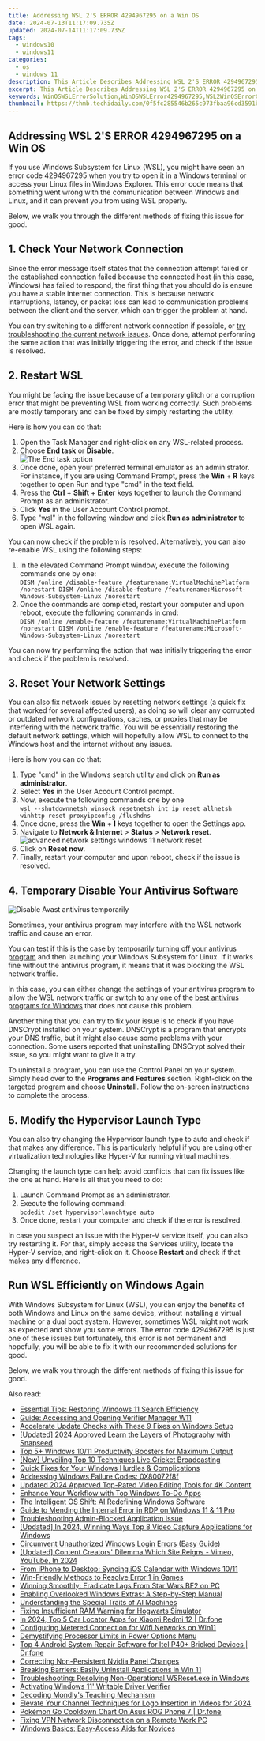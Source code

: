 ```yaml
---
title: Addressing WSL 2'S ERROR 4294967295 on a Win OS
date: 2024-07-13T11:17:09.735Z
updated: 2024-07-14T11:17:09.735Z
tags:
  - windows10
  - windows11
categories:
  - os
  - windows 11
description: This Article Describes Addressing WSL 2'S ERROR 4294967295 on a Win OS
excerpt: This Article Describes Addressing WSL 2'S ERROR 4294967295 on a Win OS
keywords: WinOSWSLErrorSolution,WinOSWSLError4294967295,WSL2WinOSErrorCorrection,ResolveWSL2WinOSErr0xFFFFFFFF,FixingWSL2ErrorWinPC,CorrectWSL2WinErrorCode,Error4294967295WSL2WinOS
thumbnail: https://thmb.techidaily.com/0f5fc285546b265c973fbaa96cd3591b73387ac3a0f71577bc77fa3f28f478c0.jpg
---
```


## Addressing WSL 2'S ERROR 4294967295 on a Win OS

 If you use Windows Subsystem for Linux (WSL), you might have seen an error code 4294967295 when you try to open it in a Windows terminal or access your Linux files in Windows Explorer. This error code means that something went wrong with the communication between Windows and Linux, and it can prevent you from using WSL properly.

 Below, we walk you through the different methods of fixing this issue for good.

## 1\. Check Your Network Connection

 Since the error message itself states that the connection attempt failed or the established connection failed because the connected host (in this case, Windows) has failed to respond, the first thing that you should do is ensure you have a stable internet connection. This is because network interruptions, latency, or packet loss can lead to communication problems between the client and the server, which can trigger the problem at hand.

 You can try switching to a different network connection if possible, or [try troubleshooting the current network issues](https://www.makeuseof.com/common-network-errors-how-to-fix/). Once done, attempt performing the same action that was initially triggering the error, and check if the issue is resolved.

## 2\. Restart WSL

 You might be facing the issue because of a temporary glitch or a corruption error that might be preventing WSL from working correctly. Such problems are mostly temporary and can be fixed by simply restarting the utility.

 Here is how you can do that:

1. Open the Task Manager and right-click on any WSL-related process.
2. Choose **End task** or **Disable**.  
![The End task option](https://static1.makeuseofimages.com/wordpress/wp-content/uploads/2023/08/the-end-task-option.jpg)
3. Once done, open your preferred terminal emulator as an administrator. For instance, if you are using Command Prompt, press the **Win** \+ **R** keys together to open Run and type "cmd" in the text field.
4. Press the **Ctrl** \+ **Shift** \+ **Enter** keys together to launch the Command Prompt as an administrator.
5. Click **Yes** in the User Account Control prompt.
6. Type "wsl" in the following window and click **Run as administrator** to open WSL again.

 You can now check if the problem is resolved. Alternatively, you can also re-enable WSL using the following steps:

1. In the elevated Command Prompt window, execute the following commands one by one:  
`DISM /online /disable-feature /featurename:VirtualMachinePlatform /norestart DISM /online /disable-feature /featurename:Microsoft-Windows-Subsystem-Linux /norestart`
2. Once the commands are completed, restart your computer and upon reboot, execute the following commands in cmd:  
`​​​​​​​DISM /online /enable-feature /featurename:VirtualMachinePlatform /norestart DISM /online /enable-feature /featurename:Microsoft-Windows-Subsystem-Linux /norestart`

 You can now try performing the action that was initially triggering the error and check if the problem is resolved.

## 3\. Reset Your Network Settings

 You can also fix network issues by resetting network settings (a quick fix that worked for several affected users), as doing so will clear any corrupted or outdated network configurations, caches, or proxies that may be interfering with the network traffic. You will be essentially restoring the default network settings, which will hopefully allow WSL to connect to the Windows host and the internet without any issues.

 Here is how you can do that:

1. Type "cmd" in the Windows search utility and click on **Run as administrator**.
2. Select **Yes** in the User Account Control prompt.
3. Now, execute the following commands one by one  
`​​​​​​​​​​​​​​wsl --shutdownnetsh winsock resetnetsh int ip reset allnetsh winhttp reset proxyipconfig /flushdns`
4. Once done, press the **Win** \+ **I** keys together to open the Settings app.
5. Navigate to **Network & Internet** \> **Status** \> **Network reset**.  
![advanced network settings windows 11 network reset](https://static1.makeuseofimages.com/wordpress/wp-content/uploads/2023/01/advanced-network-settings-windows-11-network-reset.jpg)
6. Click on **Reset now**.
7. Finally, restart your computer and upon reboot, check if the issue is resolved.

## 4\. Temporary Disable Your Antivirus Software

![Disable Avast antivirus temporarily](https://static1.makeuseofimages.com/wordpress/wp-content/uploads/2022/07/disable-avast.jpg)

 Sometimes, your antivirus program may interfere with the WSL network traffic and cause an error.

 You can test if this is the case by [temporarily turning off your antivirus program](https://www.makeuseof.com/cant-enable-windows-firewall/) and then launching your Windows Subsystem for Linux. If it works fine without the antivirus program, it means that it was blocking the WSL network traffic.

 In this case, you can either change the settings of your antivirus program to allow the WSL network traffic or switch to any one of the [best antivirus programs for Windows](https://www.makeuseof.com/tag/best-antivirus-for-windows-10/) that does not cause this problem.

 Another thing that you can try to fix your issue is to check if you have DNSCrypt installed on your system. DNSCrypt is a program that encrypts your DNS traffic, but it might also cause some problems with your connection. Some users reported that uninstalling DNSCrypt solved their issue, so you might want to give it a try.

 To uninstall a program, you can use the Control Panel on your system. Simply head over to the **Programs and Features** section. Right-click on the targeted program and choose **Uninstall**. Follow the on-screen instructions to complete the process.

## 5\. Modify the Hypervisor Launch Type

 You can also try changing the Hypervisor launch type to auto and check if that makes any difference. This is particularly helpful if you are using other virtualization technologies like Hyper-V for running virtual machines.

 Changing the launch type can help avoid conflicts that can fix issues like the one at hand. Here is all that you need to do:

1. Launch Command Prompt as an administrator.
2. Execute the following command:  
`​​​​​​​​​​​​​​bcdedit /set hypervisorlaunchtype auto`
3. Once done, restart your computer and check if the error is resolved.

 In case you suspect an issue with the Hyper-V service itself, you can also try restarting it. For that, simply access the Services utility, locate the Hyper-V service, and right-click on it. Choose **Restart** and check if that makes any difference.

## Run WSL Efficiently on Windows Again

 With Windows Subsystem for Linux (WSL), you can enjoy the benefits of both Windows and Linux on the same device, without installing a virtual machine or a dual boot system. However, sometimes WSL might not work as expected and show you some errors. The error code 4294967295 is just one of these issues but fortunately, this error is not permanent and hopefully, you will be able to fix it with our recommended solutions for good.

 Below, we walk you through the different methods of fixing this issue for good.



<ins class="adsbygoogle"
      style="display:block"
      data-ad-client="ca-pub-7571918770474297"
      data-ad-slot="8358498916"
      data-ad-format="auto"
      data-full-width-responsive="true"></ins>
<span class="atpl-alsoreadstyle">Also read:</span>
<div><ul>
<li><a href="https://win11.techidaily.com/essential-tips-restoring-windows-11-search-efficiency/"><u>Essential Tips: Restoring Windows 11 Search Efficiency</u></a></li>
<li><a href="https://win11.techidaily.com/guide-accessing-and-opening-verifier-manager-w11/"><u>Guide: Accessing and Opening Verifier Manager W11</u></a></li>
<li><a href="https://win11.techidaily.com/accelerate-update-checks-with-these-9-fixes-on-windows-setup/"><u>Accelerate Update Checks with These 9 Fixes on Windows Setup</u></a></li>
<li><a href="https://fox-access.techidaily.com/updated-2024-approved-learn-the-layers-of-photography-with-snapseed/"><u>[Updated] 2024 Approved  Learn the Layers of Photography with Snapseed</u></a></li>
<li><a href="https://win11.techidaily.com/top-5plus-windows-1011-productivity-boosters-for-maximum-output/"><u>Top 5+ Windows 10/11 Productivity Boosters for Maximum Output</u></a></li>
<li><a href="https://some-skills.techidaily.com/new-unveiling-top-10-techniques-live-cricket-broadcasting/"><u>[New] Unveiling Top 10 Techniques  Live Cricket Broadcasting</u></a></li>
<li><a href="https://win11.techidaily.com/1719352195023-quick-fixes-for-your-windows-hurdles-and-complications/"><u>Quick Fixes for Your Windows Hurdles & Complications</u></a></li>
<li><a href="https://win11.techidaily.com/addressing-windows-failure-codes-0x80072f8f/"><u>Addressing Windows Failure Codes: 0X80072f8f</u></a></li>
<li><a href="https://video-creation-software.techidaily.com/updated-2024-approved-top-rated-video-editing-tools-for-4k-content/"><u>Updated 2024 Approved Top-Rated Video Editing Tools for 4K Content</u></a></li>
<li><a href="https://win11.techidaily.com/enhance-your-workflow-with-top-windows-to-do-apps/"><u>Enhance Your Workflow with Top Windows To-Do Apps</u></a></li>
<li><a href="https://win11.techidaily.com/the-intelligent-os-shift-ai-redefining-windows-software/"><u>The Intelligent OS Shift: AI Redefining Windows Software</u></a></li>
<li><a href="https://win11.techidaily.com/guide-to-mending-the-internal-error-in-rdp-on-windows-11-and-11-pro/"><u>Guide to Mending the Internal Error in RDP on Windows 11 & 11 Pro</u></a></li>
<li><a href="https://win11.techidaily.com/troubleshooting-admin-blocked-application-issue/"><u>Troubleshooting Admin-Blocked Application Issue</u></a></li>
<li><a href="https://desktop-recording.techidaily.com/updated-in-2024-winning-ways-top-8-video-capture-applications-for-windows/"><u>[Updated] In 2024, Winning Ways  Top 8 Video Capture Applications for Windows</u></a></li>
<li><a href="https://win11.techidaily.com/circumvent-unauthorized-windows-login-errors-easy-guide/"><u>Circumvent Unauthorized Windows Login Errors (Easy Guide)</u></a></li>
<li><a href="https://facebook-video-footage.techidaily.com/updated-content-creators-dilemma-which-site-reigns-vimeo-youtube-in-2024/"><u>[Updated] Content Creators' Dilemma  Which Site Reigns - Vimeo, YouTube, In 2024</u></a></li>
<li><a href="https://win11.techidaily.com/from-iphone-to-desktop-syncing-ios-calendar-with-windows-1011/"><u>From iPhone to Desktop: Syncing iOS Calendar with Windows 10/11</u></a></li>
<li><a href="https://win11.techidaily.com/win-friendly-methods-to-resolve-error-1-in-games/"><u>Win-Friendly Methods to Resolve Error 1 in Games</u></a></li>
<li><a href="https://win11.techidaily.com/winning-smoothly-eradicate-lags-from-star-wars-bf2-on-pc/"><u>Winning Smoothly: Eradicate Lags From Star Wars BF2 on PC</u></a></li>
<li><a href="https://win11.techidaily.com/enabling-overlooked-windows-extras-a-step-by-step-manual/"><u>Enabling Overlooked Windows Extras: A Step-by-Step Manual</u></a></li>
<li><a href="https://win11.techidaily.com/understanding-the-special-traits-of-ai-machines/"><u>Understanding the Special Traits of AI Machines</u></a></li>
<li><a href="https://win11.techidaily.com/fixing-insufficient-ram-warning-for-hogwarts-simulator/"><u>Fixing Insufficient RAM Warning for Hogwarts Simulator</u></a></li>
<li><a href="https://android-location-track.techidaily.com/in-2024-top-5-car-locator-apps-for-xiaomi-redmi-12-drfone-by-drfone-virtual-android/"><u>In 2024, Top 5 Car Locator Apps for Xiaomi Redmi 12 | Dr.fone</u></a></li>
<li><a href="https://win11.techidaily.com/configuring-metered-connection-for-wifi-networks-on-win11/"><u>Configuring Metered Connection for Wifi Networks on Win11</u></a></li>
<li><a href="https://win11.techidaily.com/demystifying-processor-limits-in-power-options-menu/"><u>Demystifying Processor Limits in Power Options Menu</u></a></li>
<li><a href="https://howto.techidaily.com/top-4-android-system-repair-software-for-itel-p40plus-bricked-devices-drfone-by-drfone-fix-android-problems-fix-android-problems/"><u>Top 4 Android System Repair Software for Itel P40+ Bricked Devices | Dr.fone</u></a></li>
<li><a href="https://win11.techidaily.com/correcting-non-persistent-nvidia-panel-changes/"><u>Correcting Non-Persistent Nvidia Panel Changes</u></a></li>
<li><a href="https://win11.techidaily.com/breaking-barriers-easily-uninstall-applications-in-win-11/"><u>Breaking Barriers: Easily Uninstall Applications in Win 11</u></a></li>
<li><a href="https://win11.techidaily.com/troubleshooting-resolving-non-operational-wsresetexe-in-windows/"><u>Troubleshooting: Resolving Non-Operational WSReset.exe in Windows</u></a></li>
<li><a href="https://win11.techidaily.com/activating-windows-11-writable-driver-verifier/"><u>Activating Windows 11' Writable Driver Verifier</u></a></li>
<li><a href="https://mondly-stories.techidaily.com/decoding-mondlys-teaching-mechanism/"><u>Decoding Mondly's Teaching Mechanism</u></a></li>
<li><a href="https://youtube-blog.techidaily.com/te-your-channel-techniques-for-logo-insertion-in-videos-for-2024/"><u>Elevate Your Channel  Techniques for Logo Insertion in Videos for 2024</u></a></li>
<li><a href="https://android-pokemon-go.techidaily.com/pokemon-go-cooldown-chart-on-asus-rog-phone-7-drfone-by-drfone-virtual-android/"><u>Pokémon Go Cooldown Chart On Asus ROG Phone 7 | Dr.fone</u></a></li>
<li><a href="https://win11.techidaily.com/fixing-vpn-network-disconnection-on-a-remote-work-pc/"><u>Fixing VPN Network Disconnection on a Remote Work PC</u></a></li>
<li><a href="https://win11.techidaily.com/windows-basics-easy-access-aids-for-novices/"><u>Windows Basics: Easy-Access Aids for Novices</u></a></li>
</ul></div>
